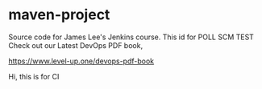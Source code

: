 # maven-project
Source code for James Lee's Jenkins course.
This id for POLL SCM TEST
Check out our Latest DevOps PDF book,

https://www.level-up.one/devops-pdf-book

Hi, this is for CI
